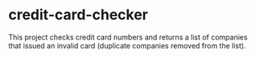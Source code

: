 # credit-card-checker
This project checks credit card numbers and returns a list of companies that issued an invalid card (duplicate companies removed from the list).
